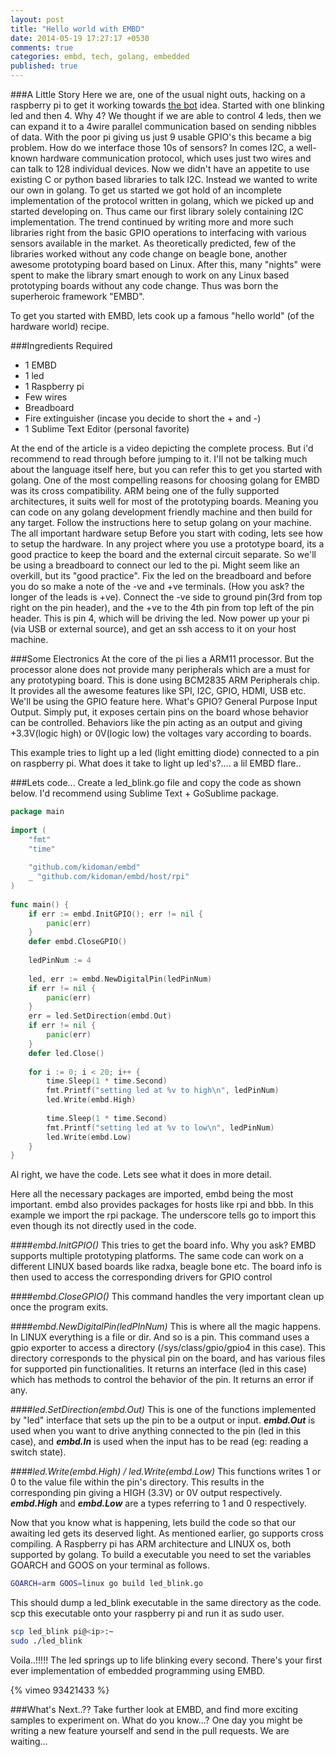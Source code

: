```yaml
---
layout: post
title: "Hello world with EMBD"
date: 2014-05-19 17:27:17 +0530
comments: true
categories: embd, tech, golang, embedded
published: true
---
```


###A Little Story
Here we are, one of the usual night outs, hacking on a raspberry pi to get it working towards [the bot](http://kidoman.io/engineering/thebot.html) idea. Started with one blinking led and then 4. Why 4? We thought if we are able to control 4 leds, then we can expand it to a 4wire parallel communication based on sending nibbles of data. With the poor pi giving us just 9 usable GPIO's this became a big problem. How do we interface those 10s of sensors? In comes I2C, a well-known hardware communication protocol, which uses just two wires and can talk to 128 individual devices. Now we didn't have an appetite to use existing C or python based libraries to talk I2C. Instead we wanted to write our own in golang. To get us started we got hold of an incomplete implementation of the protocol written in golang, which we picked up and started developing on. Thus came our first library solely containing I2C implementation. The trend continued by writing more and more such libraries right from the basic GPIO operations to interfacing with various sensors available in the market. As theoretically predicted, few of the libraries worked without any code change on beagle bone, another awesome prototyping board based on Linux.  After this, many "nights" were spent to make the library smart enough to work on any Linux based prototyping boards without any code change.  Thus was born the superheroic framework "EMBD".

To get you started with EMBD, lets cook up a famous "hello world" (of the hardware world) recipe. 

###Ingredients Required
* 1 EMBD
* 1 led
* 1 Raspberry pi
* Few wires
* Breadboard
* Fire extinguisher (incase you decide to short the + and -)
* 1 Sublime Text Editor (personal favorite)
 
At the end of the article is a video depicting the complete process. But i'd recommend to read through before jumping to it. I'll not be talking much about the language itself here, but you can refer this to get you started with golang. One of the most compelling reasons for choosing golang for EMBD was its cross compatibility. ARM being one of the fully supported architectures, it suits well for most of the prototyping boards. Meaning you can code on any golang development friendly machine and then build for any target. Follow the instructions here to setup golang on your machine.
The all important hardware setup
Before you start with coding, lets see how to setup the hardware. In any project where you use a prototype board, its a good practice to keep the board and the external circuit separate. So we'll be using a breadboard to connect our led to the pi. Might seem like an overkill, but its "good practice". Fix the led on the breadboard and before you do so make a note of the -ve and +ve terminals. (How you ask? the longer of the leads is +ve). Connect the -ve side to ground pin(3rd from top right on the pin header), and the +ve to the 4th pin from top left of the pin header. This is pin 4, which will be driving the led. Now power up your pi (via USB or external source), and get an ssh access to it on your host machine.

###Some Electronics
At the core of the pi lies a ARM11 processor. But the processor alone does not provide many peripherals which are a must for any prototyping board. This is done using BCM2835 ARM Peripherals chip. It provides all the awesome features like SPI, I2C, GPIO, HDMI, USB etc. We'll be using the GPIO feature here. What's GPIO?  General Purpose Input Output. Simply put, it exposes certain pins on the board whose behavior can be controlled. Behaviors like the pin acting as an output and giving +3.3V(logic high) or 0V(logic low) the voltages vary according to boards.

This example tries to light up a led (light emitting diode) connected to a pin on raspberry pi. What does it take to light up led's?.... a lil EMBD flare..

###Lets code...
Create a led_blink.go file and copy the code as shown below. I'd recommend using Sublime Text + GoSublime package.

```go
package main
 
import (
	"fmt"
	"time"
 
	"github.com/kidoman/embd"
	_ "github.com/kidoman/embd/host/rpi"
)
 
func main() {
	if err := embd.InitGPIO(); err != nil {
		panic(err)
	}
	defer embd.CloseGPIO()
 
	ledPinNum := 4
 
	led, err := embd.NewDigitalPin(ledPinNum)
	if err != nil {
		panic(err)
	}
	err = led.SetDirection(embd.Out)
	if err != nil {
		panic(err)
	}
	defer led.Close()
 
	for i := 0; i < 20; i++ {
		time.Sleep(1 * time.Second)
		fmt.Printf("setting led at %v to high\n", ledPinNum)
		led.Write(embd.High)
 
		time.Sleep(1 * time.Second)
		fmt.Printf("setting led at %v to low\n", ledPinNum)
		led.Write(embd.Low)
	}
}
```

Al right, we have the code. Lets see what it does in more detail.

Here all the necessary packages are imported, embd being the most important. embd also provides packages for hosts like rpi and bbb. In this example we import the rpi package. The underscore tells go to import this even though its not directly used in the code.

####_embd.InitGPIO()_
This tries to get the board info. Why you ask? EMBD supports multiple prototyping platforms. The same code can work on a different LINUX based boards like radxa, beagle bone etc.  The board info is then used to access the corresponding drivers for GPIO control

####_embd.CloseGPIO()_
This command handles the very important clean up once the program exits.

####_embd.NewDigitalPin(ledPInNum)_
This is where all the magic happens. In LINUX everything is a file or dir. And so is a pin. This command uses a gpio exporter to access a directory (/sys/class/gpio/gpio4 in this case). This directory corresponds to the physical pin on the board, and has various files for supported pin functionalities. It returns an interface (led in this case) which has methods to control the behavior of the pin. It returns an error if any.

####_led.SetDirection(embd.Out)_
This is one of the functions implemented by "led" interface that sets up the pin to be a output or input. _**embd.Out**_ is used when you want to drive anything connected to the pin (led in this case), and _**embd.In**_ is used when the input has to be read (eg: reading a switch state). 

####_led.Write(embd.High) / led.Write(embd.Low)_
This functions writes 1 or 0 to the value file within the pin's directory. This results in the corresponding pin giving a HIGH (3.3V) or 0V output respectively. _**embd.High**_ and _**embd.Low**_ are a types referring to 1 and 0 respectively.

Now that you know what is happening, lets build the code so that our awaiting led gets its deserved light. As mentioned earlier, go supports cross compiling. A Raspberry pi has ARM architecture and LINUX os, both supported by golang. To build a executable you need to set the variables GOARCH and GOOS on your terminal as follows.

```bash
GOARCH=arm GOOS=linux go build led_blink.go
```

This should dump a led_blink executable in the same directory as the code. scp this executable onto your raspberry pi and run it as sudo user.

```bash
scp led_blink pi@<ip>:~
sudo ./led_blink
```

Voila..!!!!! The led springs up to life blinking every second. There's your  first ever implementation of embedded programming using EMBD.

{% vimeo 93421433 %}

###What's Next..??
Take further look at EMBD, and find more exciting samples to experiment on. What do you know...? One day you might be writing a new feature yourself and send in the pull requests. We are waiting...



